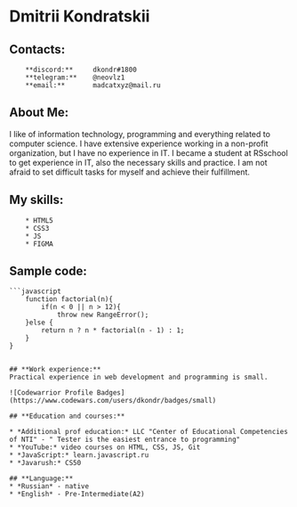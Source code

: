 #  Dmitrii Kondratskii

## **Contacts:** 
        **discord:**     dkondr#1800
        **telegram:**    @neovlz1 
        **email:**       madcatxyz@mail.ru

## **About Me:**
I like of information technology, programming and everything related to computer science. I have extensive experience working in a non-profit organization, but I have no experience in IT. I became a student at RSschool to get experience in IT, also the necessary skills and practice. I am not afraid to set difficult tasks for myself and achieve their fulfillment.

## **My skills:** 
        * HTML5
        * CSS3  
	    * JS
	    * FIGMA 

## **Sample code:**

    ```javascript
        function factorial(n){
            if(n < 0 || n > 12){
                throw new RangeError();
        }else {
            return n ? n * factorial(n - 1) : 1;
        }
    }   
```

## **Work experience:**
Practical experience in web development and programming is small.

![Codewarrior Profile Badges](https://www.codewars.com/users/dkondr/badges/small)

## **Education and courses:**

* *Additional prof education:* LLC "Center of Educational Competencies of NTI" - " Tester is the easiest entrance to programming"
* *YouTube:* video courses on HTML, CSS, JS, Git
* *JavaScript:* learn.javascript.ru
* *Javarush:* CS50

## **Language:**
* *Russian* - native 
* *English* - Pre-Intermediate(A2)